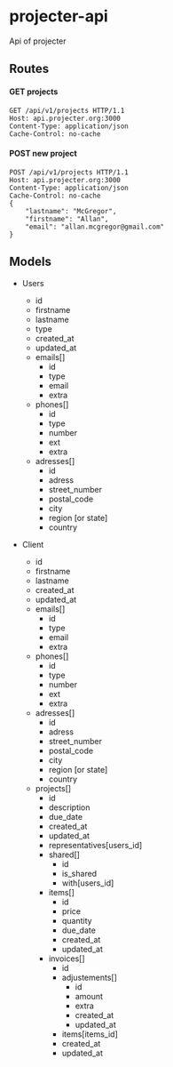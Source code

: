 # projecter-api
Api of projecter

## Routes
#### GET projects
```
GET /api/v1/projects HTTP/1.1
Host: api.projecter.org:3000
Content-Type: application/json
Cache-Control: no-cache
```

#### POST new project
```
POST /api/v1/projects HTTP/1.1
Host: api.projecter.org:3000
Content-Type: application/json
Cache-Control: no-cache
{
	"lastname": "McGregor",
	"firstname": "Allan",
	"email": "allan.mcgregor@gmail.com" 
}
```

## Models
* Users
  * id
  * firstname
  * lastname
  * type
  * created_at
  * updated_at
  * emails[]
    * id
    * type
    * email
    * extra
  * phones[]
    * id
    * type
    * number
    * ext
    * extra
  * adresses[]
    * id
    * adress
    * street_number
    * postal_code
    * city
    * region [or state]
    * country

* Client
  * id
  * firstname
  * lastname
  * created_at
  * updated_at
  * emails[]
    * id
    * type
    * email
    * extra
  * phones[]
    * id
    * type
    * number
    * ext
    * extra
  * adresses[]
    * id
    * adress
    * street_number
    * postal_code
    * city
    * region [or state]
    * country
  * projects[]
    * id
    * description
    * due_date
    * created_at
    * updated_at
    * representatives[users_id]
    * shared[]
      * id
      * is_shared
      * with[users_id]
    * items[]
      * id
      * price
      * quantity
      * due_date
      * created_at
      * updated_at
    * invoices[]
      * id
      * adjustements[]
        * id
        * amount
        * extra
        * created_at
        * updated_at
      * items[items_id]
      * created_at
      * updated_at
